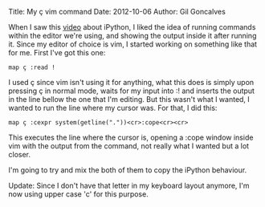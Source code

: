 Title: My ç vim command
Date: 2012-10-06
Author: Gil Goncalves

When I saw this [video](https://www.youtube.com/watch?v=iwVvqwLDsJo) about iPython, I liked the idea of running commands within the editor we're using, and showing the output inside it after running it. Since my editor of choice is vim, I started working on something like that for me. First I've got this one:

    map ç :read !

I used ç since vim isn't using it for anything, what this does is simply upon pressing ç in normal mode, waits for my input into :! and inserts the output in the line bellow the one that I'm editing. But this wasn't what I wanted, I wanted to run the line where my cursor was. For that, I did this:

    map ç :cexpr system(getline("."))<cr>:cope<cr><cr>

This executes the line where the cursor is, opening a :cope window inside vim with the output from the command, not really what I wanted but a lot closer.

I'm going to try and mix the both of them to copy the iPython behaviour.

Update: Since I don't have that letter in my keyboard layout anymore, I'm now using upper case 'c' for this purpose.
